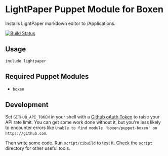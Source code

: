 # LightPaper Puppet Module for Boxen

Installs LightPaper markdown editor to /Applications.

[![Build Status](https://travis-ci.org/jhuston/puppet-lightpaper.png?branch=master)](https://travis-ci.org/jhuston/puppet-lightpaper)

## Usage

```puppet
include lightpaper
```

## Required Puppet Modules

* `boxen`

## Development

Set `GITHUB_API_TOKEN` in your shell with a [Github oAuth Token](https://help.github.com/articles/creating-an-oauth-token-for-command-line-use) to raise your API rate limit. You can get some work done without it, but you're less likely to encounter errors like `Unable to find module 'boxen/puppet-boxen' on https://github.com`.

Then write some code. Run `script/cibuild` to test it. Check the `script`
directory for other useful tools.
